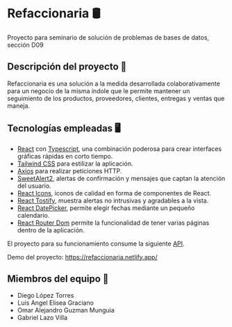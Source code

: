 # Refaccionaria 🛢️

Proyecto para seminario de solución de problemas de bases de datos, sección D09

## Descripción del proyecto 📖

Refaccionaria es una solución a la medida desarrollada colaborativamente para un negocio de la misma índole que le permite mantener un seguimiento de los productos, proveedores, clientes, entregas y ventas que maneja.

## Tecnologías empleadas 🖥️

- [React](https://reactjs.org/) con [Typescript](https://www.typescriptlang.org/), una combinación poderosa para crear interfaces gráficas rápidas en corto tiempo.
- [Tailwind CSS](https://tailwindcss.com/) para estilizar la aplicación.
- [Axios](https://axios-http.com/) para realizar peticiones HTTP.
- [SweetAlert2](https://sweetalert2.github.io/), alertas de confirmación y mensajes que captan la atención del usuario.
- [React Icons](https://react-icons.github.io/react-icons/), iconos de calidad en forma de componentes de React.
- [React Tostify](https://fkhadra.github.io/react-toastify/introduction), muestra alertas no intrusivas y agradables a la vista.
- [React DatePicker](https://reactdatepicker.com/), permite elegir fechas mediante un pequeño calendario.
- [React Router Dom](https://v5.reactrouter.com/web/guides/quick-start) permite la funcionalidad de tener varias páginas dentro de la aplicación.

El proyecto para su funcionamiento consume la siguiente [API](https://github.com/DieGopherLT/refaccionaria-backend).

Demo del proyecto: https://refaccionaria.netlify.app/

## Miembros del equipo 🤝

- Diego López Torres
- Luis Angel Elisea Graciano
- Omar Alejandro Guzman Munguia
- Gabriel Lazo Villa
